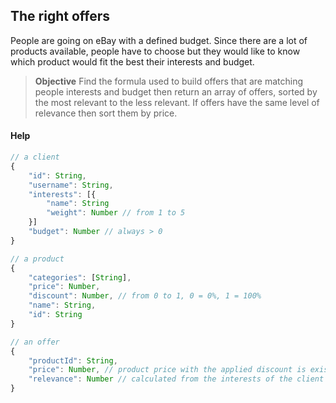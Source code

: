 ## The right offers
People are going on eBay with a defined budget. Since there are a lot of products available, people have to choose but they would like to know which product would fit the best their interests and budget.

> **Objective**
> Find the formula used to build offers that are matching people interests and budget then return an array of offers, sorted by the most relevant to the less relevant. If offers have the same level of relevance then sort them by price.  


#### Help

```javascript
// a client
{
    "id": String,
    "username": String,
    "interests": [{
        "name": String
        "weight": Number // from 1 to 5
    }]
    "budget": Number // always > 0
}
```

```javascript
// a product
{
    "categories": [String],
    "price": Number,
    "discount": Number, // from 0 to 1, 0 = 0%, 1 = 100%
    "name": String,
    "id": String
}
```

```javascript
// an offer
{
    "productId": String,
    "price": Number, // product price with the applied discount is exists.
    "relevance": Number // calculated from the interests of the client and the product categories.
}
```
